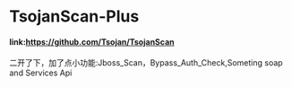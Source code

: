 # TsojanScan-Plus

#### link:https://github.com/Tsojan/TsojanScan
二开了下，加了点小功能:Jboss_Scan，Bypass_Auth_Check,Someting soap and Services Api
